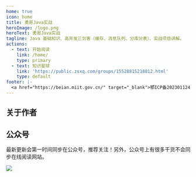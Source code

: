 ```yaml
---
home: true
icon: home
title: 勇哥Java实战
heroImage: /logo.png
heroText: 勇哥Java实战
tagline: Java 基础知识、高并发三剑客（缓存、消息队列、分库分表）、实战项目讲解。
actions:
  - text: 开始阅读
    link: /home/
    type: primary
  - text: 知识星球
    link: 'https://public.zsxq.com/groups/15528815218812.html'
    type: default
footer: |-
  <a href="https://beian.miit.gov.cn/" target="_blank">鄂ICP备2023011240号-1</a> 
---
```


## 关于作者

<!--- [我曾经也是网瘾少年](./about-the-author/internet-addiction-teenager.md)-->
<!--- [害，毕业三年了！](./about-the-author/my-college-life.md)-->
<!--- [我的知识星球快 3 岁了！](./about-the-author/zhishixingqiu-two-years.md)-->
<!--- [坚持写技术博客六年了](./about-the-author/writing-technology-blog-six-years.md)-->

<!--## 知识星球-->

<!--对于准备面试的同学来说，强烈推荐我创建的一个纯粹的[Java 面试知识星球](./about-the-author/zhishixingqiu-two-years.md)，干货非常多，学习氛围也很不错！-->

<!--下面是星球提供的部分服务（点击下方图片即可获取知识星球的详细介绍）：-->

<!--[![星球服务](https://oss.javaguide.cn/xingqiu/xingqiufuwu.png)](./about-the-author/zhishixingqiu-two-years.md)-->

## 公众号

最新更新会第一时间同步在公众号，推荐关注！另外，公众号上有很多干货不会同步在线阅读网站。

![](https://javayong.cn/pics/shipinhao/gongzhonghaonew.png)

